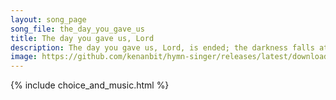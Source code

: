 ```yaml
---
layout: song_page
song_file: the_day_you_gave_us
title: The day you gave us, Lord
description: The day you gave us, Lord, is ended; the darkness falls at your request. To you our morning hymns ascended; your praise shall sanctify our rest.  We t... christian 4part acapella 4verse musicbyother textbyother evening 
image: https://github.com/kenanbit/hymn-singer/releases/latest/download/the_day_you_gave_us-trad.png
---
```


{% include choice_and_music.html %}